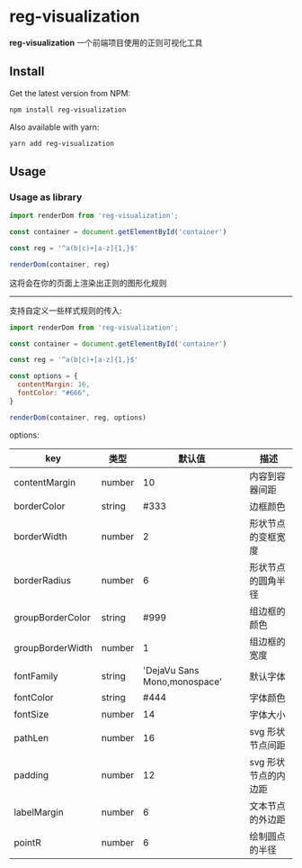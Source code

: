 
# reg-visualization
**reg-visualization** 一个前端项目使用的正则可视化工具

## Install

Get the latest version from NPM:

```sh
npm install reg-visualization
```

Also available with yarn:

```sh
yarn add reg-visualization
```

## Usage

### Usage as library

```js
import renderDom from 'reg-visualization';

const container = document.getElementById('container')

const reg = '^a(b|c)+[a-z]{1,}$'

renderDom(container, reg)


```
这将会在你的页面上渲染出正则的图形化规则

--------------------------------------------------------------

支持自定义一些样式规则的传入:

```js
import renderDom from 'reg-visualization';

const container = document.getElementById('container')

const reg = '^a(b|c)+[a-z]{1,}$'

const options = {
  contentMargin: 16,
  fontColor: "#666",
}

renderDom(container, reg, options)

```

options:

| key | 类型 | 默认值 | 描述 |
| --  |  -- |  --   |  --  |
| contentMargin    | number | 10  | 内容到容器间距 |
| borderColor      | string | #333  | 边框颜色 |
| borderWidth      | number | 2 | 形状节点的变框宽度 |
| borderRadius     | number | 6 | 形状节点的圆角半径 |
| groupBorderColor | string | #999 | 组边框的颜色 |
| groupBorderWidth | number | 1 | 组边框的宽度 |
| fontFamily       | string | 'DejaVu Sans Mono,monospace' | 默认字体 |
| fontColor        | string | #444 | 字体颜色 |
| fontSize         | number | 14 | 字体大小 |
| pathLen          | number | 16 | svg 形状节点间距 |
| padding          | number | 12 | svg 形状节点的内边距 |
| labelMargin      | number | 6 | 文本节点的外边距 |
| pointR           | number | 6 | 绘制圆点的半径 |
